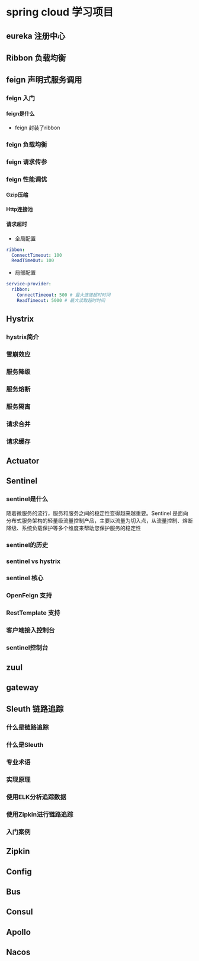 # spring cloud 学习项目
## eureka 注册中心
## Ribbon 负载均衡
## feign 声明式服务调用
### feign 入门
#### feign是什么
- feign 封装了ribbon
### feign 负载均衡
### feign 请求传参
### feign 性能调优
#### Gzip压缩
#### Http连接池
#### 请求超时
- 全局配置
```yml
ribbon:
  ConnectTimeout: 100
  ReadTimeOut: 100
```
- 局部配置
```yml
service-provider:
  ribbon:
    ConnectTimeout: 500 # 最大连接超时时间
    ReadTimeout: 5000 # 最大读取超时时间
```

## Hystrix
### hystrix简介
### 雪崩效应
### 服务降级
### 服务熔断
### 服务隔离
### 请求合并
### 请求缓存

## Actuator

## Sentinel
### sentinel是什么
随着微服务的流行，服务和服务之间的稳定性变得越来越重要。Sentinel 是面向分布式服务架构的轻量级流量控制产品，主要以流量为切入点，从流量控制、熔断降级、系统负载保护等多个维度来帮助您保护服务的稳定性
### sentinel的历史
### sentinel vs hystrix
### sentinel 核心
### OpenFeign 支持
### RestTemplate 支持
### 客户端接入控制台
### sentinel控制台

## zuul

## gateway

## Sleuth 链路追踪
### 什么是链路追踪
### 什么是Sleuth
### 专业术语
### 实现原理
### 使用ELK分析追踪数据
### 使用Zipkin进行链路追踪
### 入门案例

## Zipkin

## Config

## Bus

## Consul

## Apollo

## Nacos